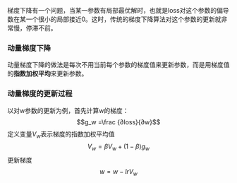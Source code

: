 梯度下降有一个问题，当某一参数有局部最优解时，也就是loss对这个参数的偏导数在某一个很小的局部接近0。这时，传统的梯度下降算法对这个参数的更新就非常慢，停滞不前。

### 动量梯度下降
动量梯度下降的做法是每次不用当前每个参数的梯度值来更新参数，而是用梯度值的**指数加权平均**来更新参数。

### 动量梯度的更新过程
以对w参数的更新为例，首先计算w的梯度：
$$g_w =\frac {∂loss}{∂w}$$
定义变量$V_w$表示梯度的指数加权平均值
$$V_w = βV_w + (1 - β)g_w$$
更新梯度
$$w = w - lrV_w$$

